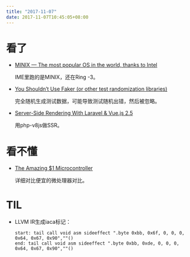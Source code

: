 ```yaml
---
title: "2017-11-07"
date: 2017-11-07T10:45:05+08:00
---
```


# 看了

+ [MINIX — The most popular OS in the world, thanks to Intel ](https://www.networkworld.com/article/3236064/servers/minix-the-most-popular-os-in-the-world-thanks-to-intel.html)

    IME里跑的是MINIX，还在Ring -3。

+ [You Shouldn’t Use Faker (or other test randomization libraries)](https://kev.inburke.com/kevin/faker-js-problems/)

    完全随机生成测试数据，可能导致测试随机出错，然后被忽略。

+ [Server-Side Rendering With Laravel & Vue.js 2.5](https://vuejsdevelopers.com/2017/11/06/vue-js-laravel-server-side-rendering/)

    用php-v8js做SSR。

# 看不懂

+ [The Amazing $1 Microcontroller](https://jaycarlson.net/microcontrollers/)

    详细对比便宜的微处理器对比。

# TIL

+ LLVM IR生成iaca标记：

    ```
    start: tail call void asm sideeffect ".byte 0xbb, 0x6f, 0, 0, 0, 0x64, 0x67, 0x90",""()
    end: tail call void asm sideeffect ".byte 0xbb, 0xde, 0, 0, 0, 0x64, 0x67, 0x90",""()
    ```
